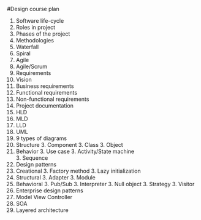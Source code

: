 #Design course plan

1. Software life-cycle
  2. Roles in project
  2. Phases of the project
1. Methodologies
  2. Waterfall
  2. Spiral
  2. Agile
  2. Agile/Scrum
1. Requirements
  2. Vision
  2. Business requirements
  2. Functional requirements
  2. Non-functional requirements
1. Project documentation
  2. HLD
  2. MLD
  2. LLD
1. UML
  2. 9 types of diagrams
  2. Structure
     3. Component 
     3. Class
     3. Object 
  2. Behavior
     3. Use case
     3. Activity/State machine    
     3. Sequence    
1. Design patterns
  2. Creational
     3. Factory method 
     3. Lazy initialization
  2. Structural
     3. Adapter
     3. Module
  2. Behavioral
     3. Pub/Sub
     3. Interpreter
     3. Null object
     3. Strategy
     3. Visitor
1. Enterprise design patterns
  2. Model View Controller
  2. SOA
  2. Layered architecture
